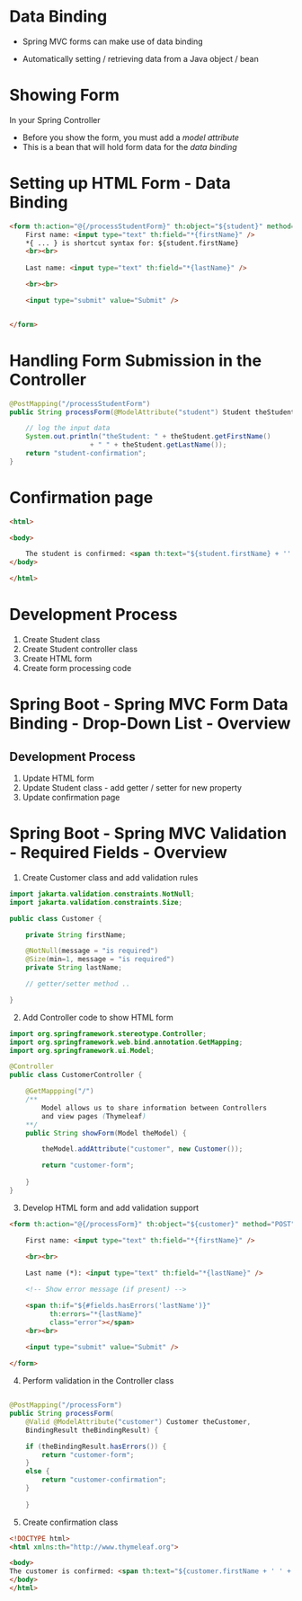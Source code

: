 
# Data Binding

- Spring MVC forms can make use of data binding

- Automatically setting / retrieving data from a Java object / bean


# Showing Form

In your Spring Controller

- Before you show the form, you must add a *model attribute*
- This is a bean that will hold form data for the *data binding*


# Setting up HTML Form - Data Binding

```HTML
<form th:action="@{/processStudentForm}" th:object="${student}" method="POST">
	First name: <input type="text" th:field="*{firstName}" />
	*{ ... } is shortcut syntax for: ${student.firstName}
	<br><br>
	
	Last name: <input type="text" th:field="*{lastName}" />

	<br><br>

	<input type="submit" value="Submit" />


</form>
```

# Handling Form Submission in the Controller

```Java
@PostMapping("/processStudentForm")
public String processForm(@ModelAttribute("student") Student theStudent) {

	// log the input data
	System.out.println("theStudent: " + theStudent.getFirstName()
					+ " " + theStudent.getLastName());
	return "student-confirmation";
}
```


# Confirmation page

```HTML
<html>

<body>

	The student is confirmed: <span th:text="${student.firstName} + '' + ${student.lastName}" />
</body>

</html>
```

# Development Process

1. Create Student class
2. Create Student controller class
3. Create HTML form
4. Create form processing code


# Spring Boot - Spring MVC Form Data Binding - Drop-Down List - Overview

## Development Process

1. Update HTML form
2. Update Student class - add getter / setter for new property
3. Update confirmation page


# Spring Boot - Spring MVC Validation - Required Fields - Overview

1. Create Customer class and add validation rules
```Java
import jakarta.validation.constraints.NotNull;
import jakarta.validation.constraints.Size;

public class Customer {

	private String firstName;

	@NotNull(message = "is required")
	@Size(min=1, message = "is required")
	private String lastName;

	// getter/setter method ..

}
```



2. Add Controller code to show HTML form

```Java
import org.springframework.stereotype.Controller;
import org.springframework.web.bind.annotation.GetMapping;
import org.springframework.ui.Model;

@Controller
public class CustomerController {

	@GetMappping("/")
	/**
		Model allows us to share information between Controllers
		and view pages (Thymeleaf)
	**/
	public String showForm(Model theModel) {

		theModel.addAttribute("customer", new Customer());

		return "customer-form";
	
	}
}
```

3. Develop HTML form and add validation support

```html
<form th:action="@{/processForm}" th:object="${customer}" method="POST">

	First name: <input type="text" th:field="*{firstName}" />
	
	<br><br>

	Last name (*): <input type="text" th:field="*{lastName}" />

	<!-- Show error message (if present) -->

	<span th:if="${#fields.hasErrors('lastName')}"
		  th:errors="*{lastName}"
		  class="error"></span>
	<br><br>

	<input type="submit" value="Submit" />
	
</form>
```

4. Perform validation in the Controller class

```Java

@PostMapping("/processForm")
public String processForm(
	@Valid @ModelAttribute("customer") Customer theCustomer,
	BindingResult theBindingResult) {

	if (theBindingResult.hasErrors()) {
		return "customer-form";
	}
	else {
		return "customer-confirmation";
	}
	
	}
```


5. Create confirmation class

```HTML
<!DOCTYPE html>
<html xmlns:th="http://www.thymeleaf.org">

<body>
The customer is confirmed: <span th:text="${customer.firstName + ' ' + customer.lastName}" />
</body>
</html>
```